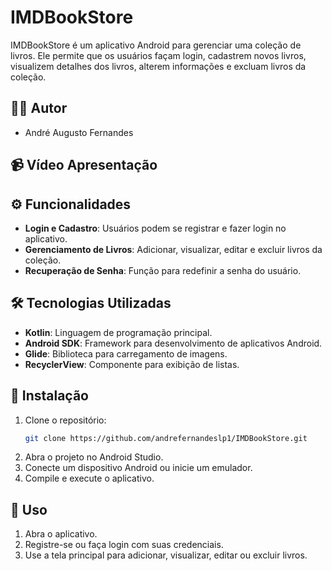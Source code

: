 # IMDBookStore

IMDBookStore é um aplicativo Android para gerenciar uma coleção de livros. Ele permite que os usuários façam login, cadastrem novos livros, visualizem detalhes dos livros, alterem informações e excluam livros da coleção.

## 👨‍💻 Autor

- André Augusto Fernandes

## 📹 Vídeo Apresentação



## ⚙️ Funcionalidades

- **Login e Cadastro**: Usuários podem se registrar e fazer login no aplicativo.
- **Gerenciamento de Livros**: Adicionar, visualizar, editar e excluir livros da coleção.
- **Recuperação de Senha**: Função para redefinir a senha do usuário.

## 🛠️ Tecnologias Utilizadas

- **Kotlin**: Linguagem de programação principal.
- **Android SDK**: Framework para desenvolvimento de aplicativos Android.
- **Glide**: Biblioteca para carregamento de imagens.
- **RecyclerView**: Componente para exibição de listas.

## 🚀 Instalação

1. Clone o repositório:
    ```sh
    git clone https://github.com/andrefernandeslp1/IMDBookStore.git
    ```
2. Abra o projeto no Android Studio.
3. Conecte um dispositivo Android ou inicie um emulador.
4. Compile e execute o aplicativo.

## 📲 Uso

1. Abra o aplicativo.
2. Registre-se ou faça login com suas credenciais.
3. Use a tela principal para adicionar, visualizar, editar ou excluir livros.

